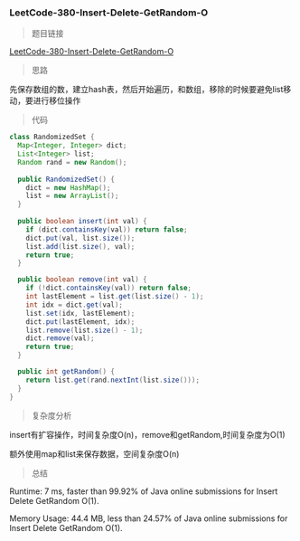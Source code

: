 ### LeetCode-380-Insert-Delete-GetRandom-O

> 题目链接

[LeetCode-380-Insert-Delete-GetRandom-O](https://leetcode.com/problems/insert-delete-getrandom-o1/)

> 思路

先保存数组的数，建立hash表，然后开始遍历，和数组，移除的时候要避免list移动，要进行移位操作

> 代码

```java
class RandomizedSet {
  Map<Integer, Integer> dict;
  List<Integer> list;
  Random rand = new Random();
    
  public RandomizedSet() {
    dict = new HashMap();
    list = new ArrayList();
  }
    
  public boolean insert(int val) {
    if (dict.containsKey(val)) return false;
    dict.put(val, list.size());
    list.add(list.size(), val);
    return true;
  }

  public boolean remove(int val) {
    if (!dict.containsKey(val)) return false;
    int lastElement = list.get(list.size() - 1);
    int idx = dict.get(val);
    list.set(idx, lastElement);
    dict.put(lastElement, idx);
    list.remove(list.size() - 1);
    dict.remove(val);
    return true;
  }

  public int getRandom() {
    return list.get(rand.nextInt(list.size()));
  }
}
```

> 复杂度分析

insert有扩容操作，时间复杂度O(n)，remove和getRandom,时间复杂度为O(1)

额外使用map和list来保存数据，空间复杂度O(n)

> 总结

Runtime: 7 ms, faster than 99.92% of Java online submissions for Insert Delete GetRandom O(1).

Memory Usage: 44.4 MB, less than 24.57% of Java online submissions for Insert Delete GetRandom O(1).
